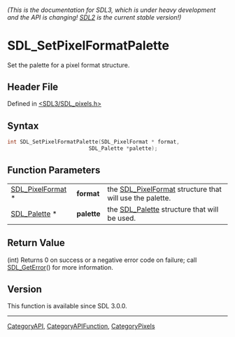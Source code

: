 ###### (This is the documentation for SDL3, which is under heavy development and the API is changing! [SDL2](https://wiki.libsdl.org/SDL2/) is the current stable version!)
# SDL_SetPixelFormatPalette

Set the palette for a pixel format structure.

## Header File

Defined in [<SDL3/SDL_pixels.h>](https://github.com/libsdl-org/SDL/blob/main/include/SDL3/SDL_pixels.h)

## Syntax

```c
int SDL_SetPixelFormatPalette(SDL_PixelFormat * format,
                          SDL_Palette *palette);
```

## Function Parameters

|                                      |             |                                                                             |
| ------------------------------------ | ----------- | --------------------------------------------------------------------------- |
| [SDL_PixelFormat](SDL_PixelFormat) * | **format**  | the [SDL_PixelFormat](SDL_PixelFormat) structure that will use the palette. |
| [SDL_Palette](SDL_Palette) *         | **palette** | the [SDL_Palette](SDL_Palette) structure that will be used.                 |

## Return Value

(int) Returns 0 on success or a negative error code on failure; call
[SDL_GetError](SDL_GetError)() for more information.

## Version

This function is available since SDL 3.0.0.

----
[CategoryAPI](CategoryAPI), [CategoryAPIFunction](CategoryAPIFunction), [CategoryPixels](CategoryPixels)

